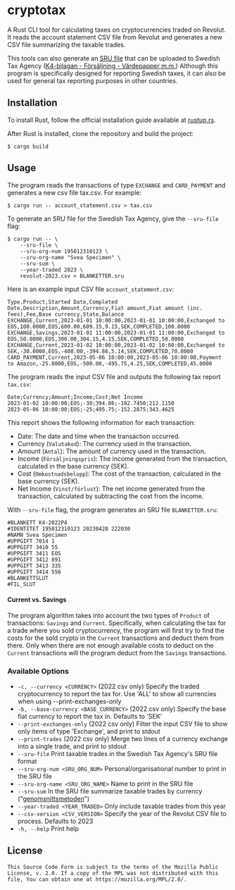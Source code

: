 # cryptotax

A Rust CLI tool for calculating taxes on cryptocurrencies traded on Revolut. It reads the 
account statement CSV file from Revolut and generates a new CSV file summarizing the taxable
trades.

This tools can also generate an [SRU file](https://www.skatteverket.se/privat/deklaration/lamnaenbilagatilldeklarationen.4.515a6be615c637b9aa46366.html?q=sru+fil) 
that can be uploaded to Swedish Tax Agency
([K4-bilagan - Försäljning - Värdepapper m.m.](https://skatteverket.se/privat/skatter/vardepapper/deklareraaktierochovrigavardepapper/deklareravardepapperexempel.4.7afdf8a313d3421e9a9519.html))
Although this program is specifically designed for reporting Swedish taxes, it can also be used
for general tax reporting purposes in other countries.

## Installation

To install Rust, follow the official installation guide available at [rustup.rs](https://rustup.rs/).

After Rust is installed, clone the repository and build the project:


    $ cargo build

## Usage

The program reads the transactions of type `EXCHANGE` and `CARD_PAYMENT` and generates a new csv file tax.csv. For example:

    $ cargo run -- account_statement.csv > tax.csv

To generate an SRU file for the Swedish Tax Agency, give the `--sru-file` flag:

    $ cargo run -- \
        --sru-file \
        --sru-org-num 195012310123 \
        --sru-org-name "Svea Specimen" \
        --sru-sum \
        --year-traded 2023 \
        revolut-2023.csv > BLANKETTER.sru

Here is an example input CSV file `account_statement.csv`:

```csv
Type,Product,Started Date,Completed Date,Description,Amount,Currency,Fiat amount,Fiat amount (inc. fees),Fee,Base currency,State,Balance
EXCHANGE,Current,2023-01-01 10:00:00,2023-01-01 10:00:00,Exchanged to EOS,100.0000,EOS,600.00,609.15,9.15,SEK,COMPLETED,100.0000
EXCHANGE,Savings,2023-01-01 11:00:00,2023-01-01 11:00:00,Exchanged to EOS,50.0000,EOS,300.00,304.15,4.15,SEK,COMPLETED,50.0000
EXCHANGE,Current,2023-01-02 10:00:00,2023-01-02 10:00:00,Exchanged to SEK,-30.0000,EOS,-400.00,-394.86,5.14,SEK,COMPLETED,70.0000
CARD_PAYMENT,Current,2023-05-06 10:00:00,2023-05-06 10:00:00,Payment to Amazon,-25.0000,EOS,-500.00,-495.75,4.25,SEK,COMPLETED,45.0000
```

The program reads the input CSV file and outputs the following tax report `tax.csv`:

```csv
Date;Currency;Amount;Income;Cost;Net Income
2023-01-02 10:00:00;EOS;-30;394.86;-182.7450;212.1150
2023-05-06 10:00:00;EOS;-25;495.75;-152.2875;343.4625
```
This report shows the following information for each transaction:

* Date: The date and time when the transaction occurred.
* Currency (`Valutakod`): The currency used in the transaction.
* Amount (`Antal`): The amount of currency used in the transaction.
* Income (`Försäljningspris`): The income generated from the transaction, calculated in the base currency (SEK).
* Cost (`Omkostnadsbelopp`): The cost of the transaction, calculated in the base currency (SEK).
* Net Income (`Vinst/förlust`): The net income generated from the transaction, calculated by subtracting the cost from the income.

With `--sru-file` flag, the program generates an SRU file `BLANKETTER.sru`:

```
#BLANKETT K4-2022P4
#IDENTITET 195012310123 20230428 222030
#NAMN Svea Specimen
#UPPGIFT 7014 1
#UPPGIFT 3410 55
#UPPGIFT 3411 EOS
#UPPGIFT 3412 891
#UPPGIFT 3413 335
#UPPGIFT 3414 556
#BLANKETTSLUT
#FIL_SLUT
```

#### Current vs. Savings

The program algorithm  takes into account the two types of `Product` of transactions: `Savings` and `Current`.
Specifically, when calculating the tax for a trade where you sold cryptocurrency, the program will first try to
find the costs for the sold crypto in the `Current` transactions and deduct them from there. Only when there are
not enough available costs to deduct on the `Current` transactions will the program deduct from the `Savings`
transactions.

### Available Options

* `-c, --currency <CURRENCY>`            (2022 csv only) Specify the traded cryptocurrency to report the tax for. Use 'ALL' to show all currencies when using --print-exchanges-only
* `-b, --base-currency <BASE_CURRENCY>`  (2022 csv only) Specify the base fiat currency to report the tax in. Defaults to 'SEK'
* `--print-exchanges-only`           (2022 csv only) Filter the input CSV file to show only items of type 'Exchange', and print to stdout
* `--print-trades`                   (2022 csv only) Merge two lines of a currency exchange into a single trade, and print to stdout
* `--sru-file`                       Print taxable trades in the Swedish Tax Agency's SRU file format
* `--sru-org-num <SRU_ORG_NUM>`      Personal/organisational number to print in the SRU file
* `--sru-org-name <SRU_ORG_NAME>`    Name to print in the SRU file
* `--sru-sum`                        In the SRU file summarize taxable trades by currency ("[genomsnittsmetoden](https://skatteverket.se/privat/skatter/vardepapper/andratillgangar/kryptovalutor.4.15532c7b1442f256bae11b60.html?q=kryptovalutor)")
* `--year-traded <YEAR_TRADED>`      Only include taxable trades from this year
* `--csv-version <CSV_VERSION>`      Specify the year of the Revolut CSV file to process. Defaults to 2023
* `-h, --help`                           Print help

## License
```
This Source Code Form is subject to the terms of the Mozilla Public
License, v. 2.0. If a copy of the MPL was not distributed with this
file, You can obtain one at https://mozilla.org/MPL/2.0/.
```

